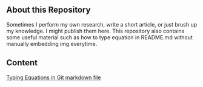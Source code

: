 ## About this Repository
Sometimes I perform my own research, write a short article, or just brush up my knowledge. I might publish them here. This repository also contains some useful material such as how to type equation in README.md without manually embedding img everytime.

## Content

[Typing Equations in Git markdown file](/references/Equations_in_markdown/)